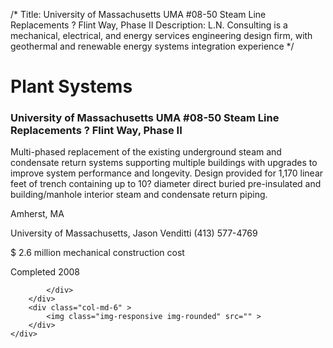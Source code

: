 /*
Title: University of Massachusetts UMA #08-50 Steam Line Replacements ? Flint Way, Phase II
Description: L.N. Consulting is a mechanical, electrical, and energy services engineering design firm, with geothermal and renewable energy systems integration experience
*/

# Plant Systems

<div>
	<div class="row">
		<div class="col-md-6" >
			<div class="well" >
				<h3>University of Massachusetts UMA #08-50 Steam Line Replacements ? Flint Way, Phase II</h3>
				<p>
   
   Multi-phased replacement of the existing underground steam and condensate return systems supporting multiple buildings with upgrades to improve system performance and longevity.  Design provided for 1,170 linear feet of trench containing up to 10? diameter direct buried pre-insulated and building/manhole interior steam and condensate return piping.
</p>
				<p>Amherst, MA</p>
				<p>University of Massachusetts, Jason Venditti (413) 577-4769</p>
				<p></p>
				<p></p>
				<p>$ 2.6 million mechanical construction cost</p>
				<p>Completed 2008</p>
				<p></p>
				
			</div>
		</div>
		<div class="col-md-6" >
			<img class="img-responsive img-rounded" src="" >
		</div>
	</div>
</div>